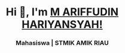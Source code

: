 <h1 align="center"> Hi 👋, I'm <a href="#">M ARIFFUDIN HARIYANSYAH!</a></h1>
<h3 align="center">Mahasiswa | STMIK AMIK RIAU </h3>

